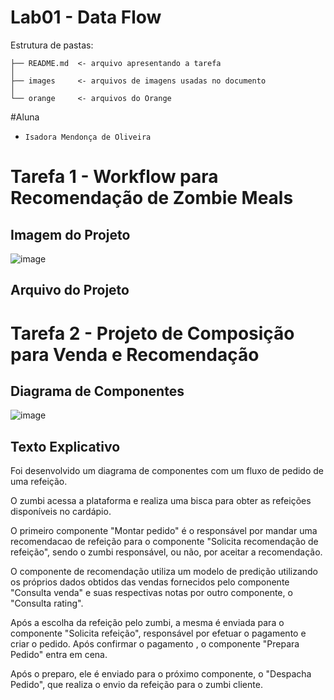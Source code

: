 # Lab01 - Data Flow

Estrutura de pastas:

~~~
├── README.md  <- arquivo apresentando a tarefa
│
├── images     <- arquivos de imagens usadas no documento
│
└── orange     <- arquivos do Orange
~~~

#Aluna
* `Isadora Mendonça de Oliveira`

# Tarefa 1 - Workflow para Recomendação de Zombie Meals

## Imagem do Projeto
![image](https://user-images.githubusercontent.com/50779822/128445166-ab134d3b-e32e-4960-87a3-99f4cbecb93d.png)


## Arquivo do Projeto


# Tarefa 2 - Projeto de Composição para Venda e Recomendação

## Diagrama de Componentes
![image](https://user-images.githubusercontent.com/50779822/128447978-f30d3560-b994-4f5f-8323-e36f9a39b458.png)



## Texto Explicativo
Foi desenvolvido um diagrama de componentes com um fluxo de pedido de uma refeição. 

O zumbi acessa a plataforma e realiza uma bisca para obter as refeições disponíveis no cardápio.

O primeiro componente "Montar pedido" é o responsável por mandar uma recomendacao de refeição para o componente "Solicita recomendação de refeição", sendo o zumbi responsável, ou não, por aceitar a recomendação.

O componente de recomendação utiliza um modelo de predição utilizando os próprios dados obtidos das vendas fornecidos pelo componente "Consulta venda" e suas respectivas notas por outro componente, o "Consulta rating".

Após a escolha da refeição pelo zumbi, a mesma é enviada para o componente "Solicita refeição", responsável por efetuar o pagamento e criar o pedido. Após confirmar o pagamento , o componente "Prepara Pedido"  entra em cena. 

Após o preparo, ele é enviado para o próximo componente, o "Despacha Pedido", que realiza o envio da refeição para o zumbi cliente. 
